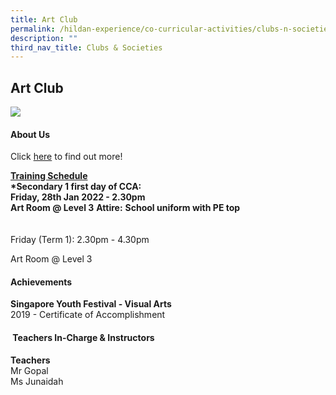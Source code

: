 ```yaml
---
title: Art Club
permalink: /hildan-experience/co-curricular-activities/clubs-n-societies/art-club/
description: ""
third_nav_title: Clubs & Societies
---
```

Art Club
--------

![](/images/CCA/9LT_5347%2.jpg)


#### About Us

Click&nbsp;[here](/files/CCA/Welcome%20to%20Art%20Club.pdf)&nbsp;to find out more!

**<u>Training Schedule</u>**<br>
**\*Secondary 1 first day of CCA:**  
**Friday, 28th Jan 2022 - 2.30pm  
Art Room @ Level 3**
**Attire:**&nbsp;**School uniform with PE top**<br><br>  
Friday (Term 1): 2.30pm - 4.30pm  
  

Art Room @ Level 3


#### Achievements

**Singapore Youth Festival - Visual Arts**<br>
2019 - Certificate of Accomplishment

#### &nbsp;Teachers In-Charge &amp; Instructors

**Teachers**  
Mr Gopal  
Ms Junaidah
